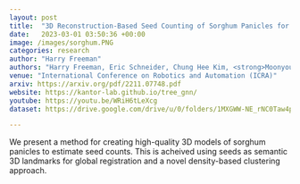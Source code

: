 ```yaml
---
layout: post
title:  "3D Reconstruction-Based Seed Counting of Sorghum Panicles for Agricultural Inspection"
date:   2023-03-01 03:50:36 +00:00
image: /images/sorghum.PNG
categories: research
author: "Harry Freeman"
authors: "Harry Freeman, Eric Schneider, Chung Hee Kim, <strong>Moonyoung Lee</strong>, George Kantor"
venue: "International Conference on Robotics and Automation (ICRA)"
arxiv: https://arxiv.org/pdf/2211.07748.pdf
website: https://kantor-lab.github.io/tree_gnn/
youtube: https://youtu.be/WRiH6tLeXcg
dataset: https://drive.google.com/drive/u/0/folders/1MXGWW-NE_rNC0Taw4pzL_QfbfEsyP-wG

---
```

We present a method for creating high-quality 3D models of sorghum panicles to estimate seed counts. This is acheived using seeds as semantic 3D landmarks for global registration and a novel density-based clustering approach. 
